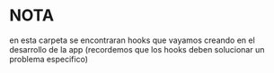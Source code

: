 # NOTA

en esta carpeta se encontraran hooks que vayamos creando en el desarrollo de la app (recordemos que los hooks deben solucionar un problema especifico)
